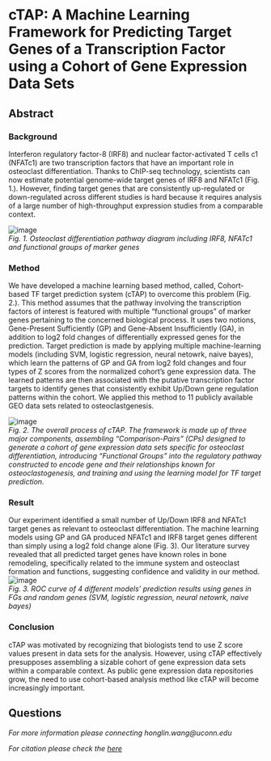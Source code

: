 # cTAP: A Machine Learning Framework for Predicting Target Genes of a Transcription Factor using a Cohort of Gene Expression Data Sets

## Abstract 
### Background
Interferon regulatory factor-8 (IRF8) and nuclear factor-activated T cells c1 (NFATc1) are two transcription factors that have an important role in osteoclast differentiation. Thanks to ChIP-seq technology, scientists can now estimate potential genome-wide target genes of IRF8 and NFATc1 (Fig. 1.). However, finding target genes that are consistently up-regulated or down-regulated across different studies is hard because it requires analysis of a large number of high-throughput expression studies from a comparable context.

![image](https://user-images.githubusercontent.com/114254986/215354217-d9d4381d-3614-47b8-b0ac-235cde8c4a42.png)<br>
*Fig. 1. Osteoclast differentiation pathway diagram including IRF8, NFATc1 and functional groups of marker genes*




### Method
We have developed a machine learning based method, called, Cohort-based TF target prediction system (cTAP) to overcome this problem (Fig. 2.). This method assumes that the pathway involving the transcription factors of interest is featured with multiple “functional groups” of marker genes pertaining to the concerned biological process. It uses two notions, Gene-Present Sufficiently (GP) and Gene-Absent Insufficiently (GA), in addition to log2 fold changes of differentially expressed genes for the prediction. Target prediction is made by applying multiple machine-learning models (including SVM, logistic regression, neural netowrk, naive bayes), which learn the patterns of GP and GA from log2 fold changes and four types of Z scores from the normalized cohort’s gene expression data. The learned patterns are then associated with the putative transcription factor targets to identify genes that consistently exhibit Up/Down gene regulation patterns within the cohort. We applied this method to 11 publicly available GEO data sets related to osteoclastgenesis.
  

![image](https://user-images.githubusercontent.com/114254986/215354237-5a525e42-2ea3-41d0-b871-3e2380353b09.png)<br>
*Fig. 2. The overall process of cTAP. The  framework is made up of three major components, assembling “Comparison-Pairs” (CPs) designed to generate a cohort of gene expression data sets specific for osteoclast differentiation, introducing “Functional Groups” into the regulatory pathway constructed to encode gene and their relationships known for osteoclastogenesis, and training and using the learning model for TF target prediction.*


### Result
Our experiment identified a small number of Up/Down IRF8 and NFATc1 target genes as relevant to osteoclast differentiation. The machine learning models using GP and GA produced NFATc1 and IRF8 target genes different than simply using a log2 fold change alone (Fig. 3). Our literature survey revealed that all predicted target genes have known roles in bone remodeling, specifically related to the immune system and osteoclast formation and functions, suggesting confidence and validity in our method.
![image](https://user-images.githubusercontent.com/114254986/215354868-b8879bde-462f-4a9e-9ae1-0f0e461bfed7.png)<br>
*Fig. 3. ROC curve of 4 different models’ prediction results using genes in FGs and random genes (SVM, logistic regression, neural netowrk, naive bayes)*


### Conclusion
cTAP was motivated by recognizing that biologists tend to use Z score values present in data sets for the analysis. However, using cTAP effectively presupposes assembling a sizable cohort of gene expression data sets within a comparable context. As public gene expression data repositories grow, the need to use cohort-based analysis method like cTAP will become increasingly important.


## Questions
<p><em>For more information please connecting honglin.wang@uconn.edu</em></p>
<p><em>For citation please check the <a href="https://bmcgenomics.biomedcentral.com/articles/10.1186/s12864-021-08159-z">here</a></p>

